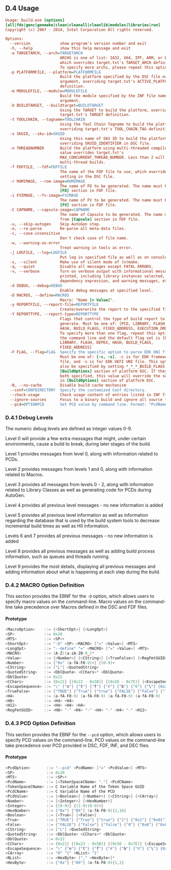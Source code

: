 <!--- @file
  D.4 Usage

  Copyright (c) 2008-2017, Intel Corporation. All rights reserved.<BR>

  Redistribution and use in source (original document form) and 'compiled'
  forms (converted to PDF, epub, HTML and other formats) with or without
  modification, are permitted provided that the following conditions are met:

  1) Redistributions of source code (original document form) must retain the
     above copyright notice, this list of conditions and the following
     disclaimer as the first lines of this file unmodified.

  2) Redistributions in compiled form (transformed to other DTDs, converted to
     PDF, epub, HTML and other formats) must reproduce the above copyright
     notice, this list of conditions and the following disclaimer in the
     documentation and/or other materials provided with the distribution.

  THIS DOCUMENTATION IS PROVIDED BY TIANOCORE PROJECT "AS IS" AND ANY EXPRESS OR
  IMPLIED WARRANTIES, INCLUDING, BUT NOT LIMITED TO, THE IMPLIED WARRANTIES OF
  MERCHANTABILITY AND FITNESS FOR A PARTICULAR PURPOSE ARE DISCLAIMED. IN NO
  EVENT SHALL TIANOCORE PROJECT  BE LIABLE FOR ANY DIRECT, INDIRECT, INCIDENTAL,
  SPECIAL, EXEMPLARY, OR CONSEQUENTIAL DAMAGES (INCLUDING, BUT NOT LIMITED TO,
  PROCUREMENT OF SUBSTITUTE GOODS OR SERVICES; LOSS OF USE, DATA, OR PROFITS;
  OR BUSINESS INTERRUPTION) HOWEVER CAUSED AND ON ANY THEORY OF LIABILITY,
  WHETHER IN CONTRACT, STRICT LIABILITY, OR TORT (INCLUDING NEGLIGENCE OR
  OTHERWISE) ARISING IN ANY WAY OUT OF THE USE OF THIS DOCUMENTATION, EVEN IF
  ADVISED OF THE POSSIBILITY OF SUCH DAMAGE.

-->

## D.4 Usage

```ini
Usage: build.exe [options]
[all|fds|genc|genmake|clean|cleanall|cleanlib|modules|libraries|run]
Copyright (c) 2007 - 2014, Intel Corporation All rights reserved.

Options:
  --version             show program's version number and exit
  -h, --help            show this help message and exit
  -a TARGETARCH, --arch=TARGETARCH
                        ARCHS is one of list: IA32, X64, IPF, ARM, or EBC,
                        which overrides target.txt's TARGET_ARCH definition.
                        To specify more archs, please repeat this option.
  -p PLATFORMFILE, --platform=PLATFORMFILE
                        Build the platform specified by the DSC file name
                        argument, overriding target.txt's ACTIVE_PLATFORM
                        definition.
  -m MODULEFILE, --module=MODULEFILE
                        Build the module specified by the INF file name
                        argument.
  -b BUILDTARGET, --buildtarget=BUILDTARGET
                        Using the TARGET to build the platform, overriding
                        target.txt's TARGET definition.
  -t TOOLCHAIN, --tagname=TOOLCHAIN
                        Using the Tool Chain Tagname to build the platform,
                        overriding target.txt's TOOL_CHAIN_TAG definition.
  -x SKUID, --sku-id=SKUID
                        Using this name of SKU ID to build the platform,
                        overriding SKUID_IDENTIFIER in DSC file.
  -n THREADNUMBER       Build the platform using multi-threaded compiler. The
                        value overrides target.txt's
                        MAX_CONCURRENT_THREAD_NUMBER. Less than 2 will disable
                        multi-thread builds.
  -f FDFFILE, --fdf=FDFFILE
                        The name of the FDF file to use, which overrides the
                        setting in the DSC file.
  -r ROMIMAGE, --rom-image=ROMIMAGE
                        The name of FD to be generated. The name must be from
                        [FD] section in FDF file.
  -i FVIMAGE, --fv-image=FVIMAGE
                        The name of FV to be generated. The name must be from
                        [FV] section in FDF file.
  -C CAPNAME, --capsule-image=CAPNAME
                        The name of Capsule to be generated. The name must be
                        from [Capsule] section in FDF file.
  -u, --skip-autogen    Skip AutoGen step.
  -e, --re-parse        Re-parse all meta-data files.
  -c, --case-insensitive
                        Don't check case of file name.
  -w, --warning-as-error
                        Treat warning in tools as error.
  -j LOGFILE, --log=LOGFILE
                        Put log in specified file as well as on console.
  -s, --silent          Make use of silent mode of (n)make.
  -q, --quiet           Disable all messages except FATAL ERRORS.
  -v, --verbose         Turn on verbose output with informational messages
                        printed, including library instances selected, final
                        dependency expression, and warning messages, etc.
  -d DEBUG, --debug=DEBUG
                        Enable debug messages at specified level.
  -D MACROS, --define=MACROS
                        Macro: "Name [= Value]".
  -y REPORTFILE, --report-file=REPORTFILE
                        Create/overwrite the report to the specified filename.
  -Y REPORTTYPE, --report-type=REPORTTYPE
                        Flags that control the type of build report to
                        generate. Must be one of: [PCD, LIBRARY, FLASH, DEPEX,
                        HASH, BUILD_FLAGS, FIXED_ADDRESS, EXECUTION_ORDER].
                        To specify more than one flag, repeat this option on
                        the command line and the default flag set is [PCD,
                        LIBRARY, FLASH, DEPEX, HASH, BUILD_FLAGS,
                        FIXED_ADDRESS]
  -F FLAG, --flag=FLAG  Specify the specific option to parse EDK UNI file.
                        Must be one of: [-c, -s]. -c is for EDK framework UNI
                        file, and -s is for EDK UEFI UNI file. This option can
                        also be specified by setting *_*_*_BUILD_FLAGS in
                        [BuildOptions] section of platform DSC. If they are
                        both specified, this value will override the setting
                        in [BuildOptions] section of platform DSC.
  -N, --no-cache        Disable build cache mechanism
  --conf=CONFDIRECTORY  Specify the customized Conf directory.
  --check-usage         Check usage content of entries listed in INF file.
  --ignore-sources      Focus to a binary build and ignore all source files
  --pcd=OPTIONPCD       Set PCD value by command line. Format: "PcdName=Value"
```

### D.4.1 Debug Levels

The numeric debug levels are defined as integer values 0-9.

Level 0 will provide a few extra messages that might, under certain
environments, cause a build to break, during later stages of the build.

Level 1 provides messages from level 0, along with information related to PCDs.

Level 2 provides messages from levels 1 and 0, along with information related
to Macros.

Level 3 provides all messages from levels 0 - 2, along with information related
to Library Classes as well as generating code for PCDs during AutoGen.

Level 4 provides all previous level messages - no new information is added

Level 5 provides all previous level information as well as information
regarding the database that is used by the build system tools to decrease
incremental build times as well as HII information.

Levels 6 and 7 provides all previous messages - no new information is added

Level 8 provides all previous messages as well as adding build process
information, such as queues and threads running.

Level 9 provides the most details, displaying all previous messages and adding
information about what is happening at each step during the build.

### D.4.2 MACRO Option Definition

This section provides the EBNF for the `-D` option, which allows users to
specify macro values on the command-line. Macro values on the command-line take
precedence over Macros defined in the DSC and FDF files.

#### Prototype

```c
<MacroOption>    ::= {<ShortOpt>} {<LongOpt>}
<SP>             ::= 0x20
<MTS>            ::= <SP>+
<ShortOpt>       ::= "-D" <SP> <MACRO> ["=" <Value>] <MTS>
<LongOpt>        ::= "--define" "=" <MACRO> ["=" <Value>] <MTS>
<MACRO>          ::= (A-Z)(a-zA-Z0-9_)*
<Value>          ::= {<Number>} {<CString>} {<TrueFalse>} {<RegFmtGUID>}
<Number>         ::= {"0x" (a-fA-F0-9)+} {(0-9)+
<CString>        ::= ["L"] <QuotedString>
<QuotedString>   ::= <DblQuote> <CChars>* <DblQuote>
<DblQuote>       ::= 0x22
<CChars>         ::= {0x21} {(0x23 - 0x5B)} {(0x5D - 0x7E)} {<EscapeSequence>}
<EscapeSequence> ::= "\" {"n"} {"t"} {"f"} {"r"} {"b"} {"0"} {"\"} {0x22}
<TrueFalse>      ::= {"TRUE"} {"True"} {"true"} {"FALSE"} {"False"} {"false"}
<H4>             ::= (a-fA-F0-9) (a-fA-F0-9) (a-fA-F0-9) (a-fA-F0-9)
<H8>             ::= <H4> <H4>
<H12>            ::= <H4> <H4> <H4>
<RegFmtGUID>     ::= <H8> "-" <H4> "-" <H4> "-" <H4> "-" <H12>
```

### D.4.3 PCD Option Definition

This section provides the EBNF for the `--pcd` option, which allows users to
specify PCD values on the command-line. PCD values on the command-line take
precedence over PCD provided in DSC, FDF, INF, and DEC files.

#### Prototype

```c
<PcdOption>       ::= "--pcd" <PcdName> ["=" <PcdValue>] <MTS>
<SP>              ::= 0x20
<MTS>             ::= <SP>+
<PcdName>         ::= [<TokenSpaceCName> "."] <PcdCName>
<TokenSpaceCName> ::= C Variable Name of the Token Space GUID
<PcdCName>        ::= C Variable Name of the PCD
<PcdValue>        ::= {<Boolean>} {<Number>} {<CString>} {<CArray>}
<Number>          ::= {<Integer>} {<HexNumber>}
<Integer>         ::= {(0-9)} {(1-9)(0-9)+}
<HexNumber>       ::= {"0x"} {"0X"} (a-fA-F0-9){1,16}
<Boolean>         ::= {<True>} {<False>}
<True>            ::= {"TRUE"} {"True"} {"true"} {"1"} {"0x1"} {"0x01"}
<False>           ::= {"FALSE"} {"False"} {"false"} {"0"} {"0x0"} {"0x00"}
<CString>         ::= ["L"] <QuotedString>
<QuotedString>    ::= <DblQuote> <CChars>* <DblQuote>
<DblQuote>        ::= 0x22
<CChars>          ::= {0x21} {(0x23 - 0x5B)} {(0x5D - 0x7E)} {<EscapeSequence>}
<EscapeSequence>  ::= "\" {"n"} {"t"} {"f"} {"r"} {"b"} {"0"} {"\"} {0x22}
<CArray>          ::= "H" "{" <NList> "}"
<NList>           ::= <HexByte> ["," <HexByte>]*
<HexByte>         ::= {"0x"} {"0X"} (a-fA-F0-9){1,2}
```

